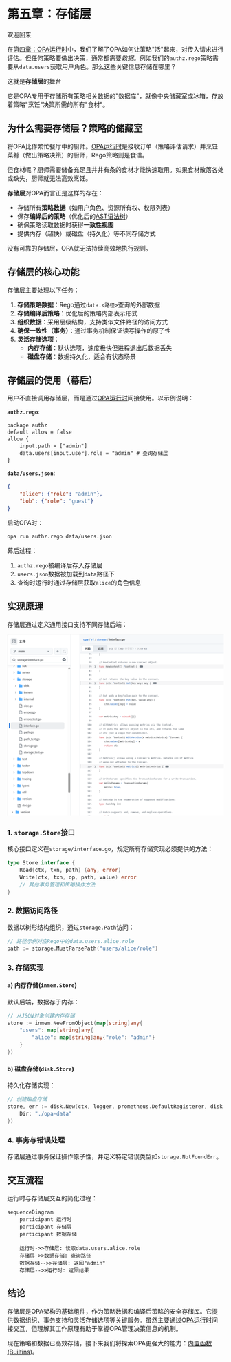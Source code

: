 # 第五章：存储层

欢迎回来

在[第四章：OPA运行时](04_opa_runtime_.md)中，我们了解了OPA如何让策略"活"起来，对传入请求进行评估。但任何策略要做出决策，通常都需要*数据*。例如我们的`authz.rego`策略需要从`data.users`获取用户角色。那么这些关键信息存储在哪里？

这就是**存储层**的舞台

它是OPA专用于存储所有策略相关数据的"数据库"，就像中央储藏室或冰箱，存放着策略"烹饪"决策所需的所有"食材"。

## 为什么需要存储层？策略的储藏室

将OPA比作繁忙餐厅中的厨师。[OPA运行时](04_opa_runtime_.md)是接收订单（策略评估请求）并烹饪菜肴（做出策略决策）的厨师，Rego策略则是食谱。

但食材呢？厨师需要储备充足且井井有条的食材才能快速取用。如果食材散落各处或缺失，厨师就无法高效烹饪。

**存储层**对OPA而言正是这样的存在：
* 存储所有**策略数据**（如用户角色、资源所有权、权限列表）
* 保存**编译后的策略**（优化后的[AST语法树](01_rego_policy_language__ast__.md)）
* 确保策略读取数据时获得**一致性视图**
* 提供内存（超快）或磁盘（持久化）等不同存储方式

没有可靠的存储层，OPA就无法持续高效地执行规则。

## 存储层的核心功能

存储层主要处理以下任务：
1. **存储策略数据**：Rego通过`data.<路径>`查询的外部数据
2. **存储编译后策略**：优化后的策略内部表示形式
3. **组织数据**：采用层级结构，支持类似文件路径的访问方式
4. **确保一致性（事务）**：通过事务机制保证读写操作的原子性
5. **灵活存储选项**：
   - **内存存储**：默认选项，速度极快但进程退出后数据丢失
   - **磁盘存储**：数据持久化，适合有状态场景

## 存储层的使用（幕后）

用户不直接调用存储层，而是通过[OPA运行时](04_opa_runtime_.md)间接使用。以示例说明：

**`authz.rego`**:
```rego
package authz
default allow = false
allow {
    input.path = ["admin"]
    data.users[input.user].role = "admin" # 查询存储层
}
```

**`data/users.json`**:
```json
{
    "alice": {"role": "admin"},
    "bob": {"role": "guest"}
}
```

启动OPA时：
```bash
opa run authz.rego data/users.json
```

幕后过程：
1. `authz.rego`被编译后存入存储层
2. `users.json`数据被加载到`data`路径下
3. 查询时运行时通过存储层获取`alice`的角色信息

## 实现原理

存储层通过定义通用接口支持不同存储后端：

![image-20251024121919037](image-20251024121919037.png)

### 1. `storage.Store`接口
核心接口定义在`storage/interface.go`，规定所有存储实现必须提供的方法：
```go
type Store interface {
    Read(ctx, txn, path) (any, error)
    Write(ctx, txn, op, path, value) error
    // 其他事务管理和策略操作方法
}
```

### 2. 数据访问路径
数据以树形结构组织，通过`storage.Path`访问：
```go
// 路径示例对应Rego中的data.users.alice.role
path := storage.MustParsePath("users/alice/role")
```

### 3. 存储实现

#### a) 内存存储(`inmem.Store`)
默认后端，数据存于内存：
```go
// 从JSON对象创建内存存储
store := inmem.NewFromObject(map[string]any{
    "users": map[string]any{
        "alice": map[string]any{"role": "admin"}
    }
})
```

#### b) 磁盘存储(`disk.Store`)
持久化存储实现：
```go
// 创建磁盘存储
store, err := disk.New(ctx, logger, prometheus.DefaultRegisterer, disk.Options{
    Dir: "./opa-data"
})
```

### 4. 事务与错误处理
存储层通过事务保证操作原子性，并定义特定错误类型如`storage.NotFoundErr`。

## 交互流程
运行时与存储层交互的简化过程：
```mermaid
sequenceDiagram
    participant 运行时
    participant 存储层
    participant 数据存储

    运行时->>存储层: 读取data.users.alice.role
    存储层->>数据存储: 查询路径
    数据存储-->>存储层: 返回"admin"
    存储层-->>运行时: 返回结果
```

## 结论
存储层是OPA架构的基础组件，作为策略数据和编译后策略的安全存储库。它提供数据组织、事务支持和灵活存储选项等关键服务。虽然主要通过[OPA运行时](04_opa_runtime_.md)间接交互，但理解其工作原理有助于掌握OPA管理决策信息的机制。

现在策略和数据已高效存储，接下来我们将探索OPA更强大的能力：[内置函数(Builtins)](06_built_in_functions__builtins__.md)。

